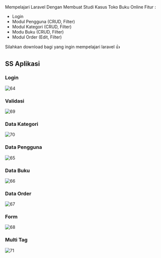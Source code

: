 
Mempelajari Laravel Dengan Membuat Studi Kasus Toko Buku Online
Fitur : 
- Login
- Modul Pengguna (CRUD, Filter)
- Modul Kategori  (CRUD, Filter)
- Modu Buku (CRUD, Filter)
- Modul Order (Edit, Filter)

Silahkan download bagi yang ingin mempelajari laravel :+1:

## SS Aplikasi

### Login
![64](https://user-images.githubusercontent.com/13019337/66284391-b1d80f00-e8f1-11e9-8f23-d8e83c325486.png)

### Validasi
![69](https://user-images.githubusercontent.com/13019337/66284399-b8ff1d00-e8f1-11e9-92dc-ddb027a76a29.png)

### Data Kategori
![70](https://user-images.githubusercontent.com/13019337/66284678-22cbf680-e8f3-11e9-955f-569393decd40.png)

### Data Pengguna
![65](https://user-images.githubusercontent.com/13019337/66284400-b8ff1d00-e8f1-11e9-9a1e-4cbdb3921c61.png)

### Data Buku
![66](https://user-images.githubusercontent.com/13019337/66284401-b997b380-e8f1-11e9-9591-4ae1d82b3151.png)

### Data Order
![67](https://user-images.githubusercontent.com/13019337/66284403-b997b380-e8f1-11e9-94cd-7d3105a11cbb.png)

### Form
![68](https://user-images.githubusercontent.com/13019337/66284404-b997b380-e8f1-11e9-9d91-f8e28c395fc2.png)


### Multi Tag
![71](https://user-images.githubusercontent.com/13019337/66284725-658dce80-e8f3-11e9-85fd-9fd91263bb4a.png)


